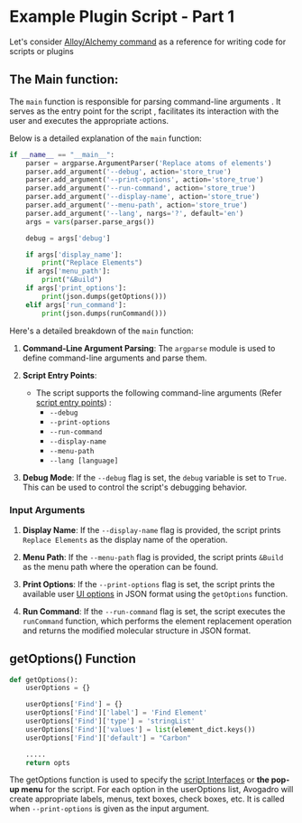 # Example Plugin Script - Part 1
Let's consider [Alloy/Alchemy command](https://github.com/OpenChemistry/avogadro-commands/blob/master/replace.py) as a reference for writing code for scripts or plugins

## The Main function:
The `main` function is responsible for parsing command-line arguments . It serves as the entry point for the script , facilitates its interaction with the user and executes the appropriate actions. 

Below is a detailed explanation of the `main` function:

```python
if __name__ == "__main__":
    parser = argparse.ArgumentParser('Replace atoms of elements')
    parser.add_argument('--debug', action='store_true')
    parser.add_argument('--print-options', action='store_true')
    parser.add_argument('--run-command', action='store_true')
    parser.add_argument('--display-name', action='store_true')
    parser.add_argument('--menu-path', action='store_true')
    parser.add_argument('--lang', nargs='?', default='en')
    args = vars(parser.parse_args())

    debug = args['debug']

    if args['display_name']:
        print("Replace Elements")
    if args['menu_path']:
        print("&Build")
    if args['print_options']:
        print(json.dumps(getOptions()))
    elif args['run_command']:
        print(json.dumps(runCommand()))
```

Here's a detailed breakdown of the `main` function:

1. **Command-Line Argument Parsing**:
   The `argparse` module is used to define command-line arguments and parse them.

2. **Script Entry Points**:
   - The script supports the following command-line arguments (Refer [script entry points](https://two.avogadro.cc/scripts/commands.html#script-entry-points)) :
     - `--debug`
     - `--print-options`
     - `--run-command`
     - `--display-name`
     - `--menu-path`
     - `--lang [language]`


3. **Debug Mode**:
   If the `--debug` flag is set, the `debug` variable is set to `True`. This can be used to control the script's debugging behavior.

 ### Input Arguments  

1. **Display Name**:
   If the `--display-name` flag is provided, the script prints ``Replace Elements`` as the display name of the operation.

2. **Menu Path**:
   If the `--menu-path` flag is provided, the script prints ``&Build`` as the menu path where the operation can be found.
2. **Print Options**:
   If the `--print-options` flag is set, the script prints the available user [UI options](https://two.avogadro.cc/scripts/commands.html#specifying-ui-options-with-print-options) in JSON format using the `getOptions` function.

7. **Run Command**:
   If the `--run-command` flag is set, the script executes the `runCommand` function, which performs the element replacement operation and returns the modified molecular structure in JSON format.

##  getOptions() Function
```python
def getOptions():
    userOptions = {}

    userOptions['Find'] = {}
    userOptions['Find']['label'] = 'Find Element'
    userOptions['Find']['type'] = 'stringList'
    userOptions['Find']['values'] = list(element_dict.keys())
    userOptions['Find']['default'] = "Carbon"

    .....
    return opts
```
The getOptions function is used to specify the [script Interfaces](https://two.avogadro.cc/scripts/inte**rface.html#script-interfaces) or **the pop-up menu** for the script. For each option in the userOptions list, Avogadro will create appropriate labels, menus, text boxes, check boxes, etc.
It is called when `--print-options` is given as the input argument. 

